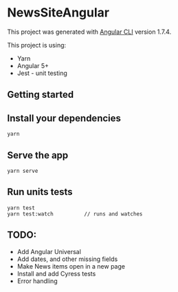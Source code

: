 # NewsSiteAngular

This project was generated with [Angular CLI](https://github.com/angular/angular-cli) version 1.7.4.

This project is using:
- Yarn
- Angular 5+
- Jest - unit testing

## Getting started

## Install your dependencies    
```
yarn
```

## Serve the app    
```
yarn serve
```

## Run units tests
```
yarn test
yarn test:watch          // runs and watches
```

## TODO:
- Add Angular Universal
- Add dates, and other missing fields
- Make News items open in a new page
- Install and add Cyress tests
- Error handling
